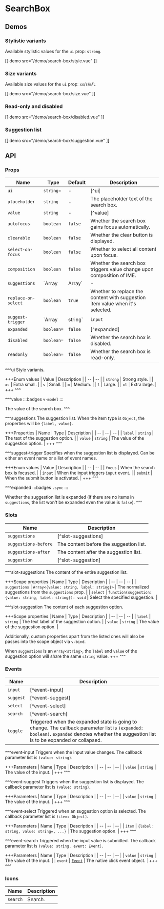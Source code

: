 # SearchBox

## Demos

### Stylistic variants

Available stylistic values for the `ui` prop: `strong`.

[[ demo src="/demo/search-box/style.vue" ]]

### Size variants

Available size values for the `ui` prop: `xs`/`s`/`m`/`l`.

[[ demo src="/demo/search-box/size.vue" ]]

### Read-only and disabled

[[ demo src="/demo/search-box/disabled.vue" ]]

### Suggestion list

[[ demo src="/demo/search-box/suggestion.vue" ]]

## API

### Props

| Name | Type | Default | Description |
| -- | -- | -- | -- |
| `ui` | `string=` | - | [^ui] |
| `placeholder` | `string` | - | The placeholder text of the search box. |
| `value` | `string` | - | [^value] |
| `autofocus` | `boolean` | `false` | Whether the search box gains focus automatically. |
| `clearable` | `boolean` | `false` | Whether the clear button is displayed. |
| `select-on-focus` | `boolean` | `false` | Whether to select all content upon focus. |
| `composition` | `boolean` | `false` | Whether the search box triggers value change upon composition of IME. |
| `suggestions` | `Array<string>|Array<Object>` | - | [^suggestions] |
| `replace-on-select` | `boolean` | `true` | Whether to replace the content with suggestion item value when it's selected. |
| `suggest-trigger` | `Array<string>|string` | `input` | [^suggest-trigger] |
| `expanded` | `boolean=` | `false` | [^expanded] |
| `disabled` | `boolean=` | `false` | Whether the search box is disabled. |
| `readonly` | `boolean=` | `false` | Whether the search box is read-only. |

^^^ui
Style variants.

+++Enum values
| Value | Description |
| -- | -- |
| `strong` | Strong style. |
| `xs` | Extra small. |
| `s` | Small. |
| `m` | Medium. |
| `l` | Large. |
| `xl` | Extra large. |
+++
^^^

^^^value
:::badges
`v-model`
:::

The value of the search box.
^^^

^^^suggestions
The suggestion list. When the item type is `Object`, the properties will be `{label, value}`.

+++Properties
| Name | Type | Description |
| -- | -- | -- |
| `label` | `string` | The text of the suggestion option. |
| `value` | `string` | The value of the suggestion option. |
+++
^^^

^^^suggest-trigger
Specifies when the suggestion list is displayed. Can be either an event name or a list of event names.

+++Enum values
| Value | Description |
| -- | -- |
| `focus` | When the search box is focused. |
| `input` | When the input triggers `input` event. |
| `submit` | When the submit button is activated. |
+++
^^^

^^^expanded
:::badges
`.sync`
:::

Whether the suggestion list is expanded (if there are no items in `suggestions`, the list won't be expanded even the value is `false`).
^^^

### Slots

| Name | Description |
| -- | -- |
| `suggestions` | [^slot-suggestions] |
| `suggestions-before` | The content before the suggestion list. |
| `suggestions-after` | The content after the suggestion list. |
| `suggestion` | [^slot-suggestion] |

^^^slot-suggestions
The content of the entire suggestion list.

+++Scope properties
| Name | Type | Description |
| -- | -- | -- |
| `suggestions` | `Array<{value: string, label: string}>` | The normalized suggestions from the `suggestions` prop. |
| `select` | `function(suggestion: {value: string, label: string}): void` | Select the specified suggestion. |

^^^slot-suggestion
The content of each suggestion option.

+++Scope properties
| Name | Type | Description |
| -- | -- | -- |
| `label` | `string` | The text label of the suggestion option. |
| `value` | `string` | The value of the suggestion option. |

Additionally, custom properties apart from the listed ones will also be passes into the scope object via `v-bind`.

When `suggestions` is an `Array<string>`, the `label` and `value` of the suggestion option will share the same `string` value.
+++
^^^

### Events

| Name | Description |
| -- | -- |
| `input` | [^event-input] |
| `suggest` | [^event-suggest] |
| `select` | [^event-select] |
| `search` | [^event-search] |
| `toggle` | Triggered when the expanded state is going to change. The callback parameter list is `(expanded: boolean)`. `expanded` denotes whether the suggestion list is to be expanded or collapsed. |

^^^event-input
Triggers when the input value changes. The callback parameter list is `(value: string)`.

+++Parameters
| Name | Type | Description |
| -- | -- | -- |
| `value` | `string` | The value of the input. |
+++
^^^

^^^event-suggest
Triggers when the suggestion list is displayed. The callback parameter list is `(value: string)`.

+++Parameters
| Name | Type | Description |
| -- | -- | -- |
| `value` | `string` | The value of the input. |
+++
^^^

^^^event-select
Triggered when an suggestion option is selected. The callback parameter list is `(item: Object)`.

+++Parameters
| Name | Type | Description |
| -- | -- | -- |
| `item` | `{label: string, value: string=, ...}` | The suggestion option. |
+++
^^^

^^^event-search
Triggered when the input value is submitted. The callback parameter list is `(value: string, event: Event)`.

+++Parameters
| Name | Type | Description |
| -- | -- | -- |
| `value` | `string` | The value of the input. |
| `event` | [`Event`](https://developer.mozilla.org/en-US/docs/Web/Events/click) | The native click event object. |
+++
^^^

### Icons

| Name | Description |
| -- | -- |
| `search` | Search. |
